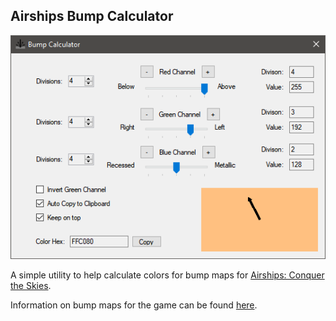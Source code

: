 ## Airships Bump Calculator

![alt text](https://github.com/Dozed12/airships-bump-calculator/blob/master/screenshot.png "Preview")

A simple utility to help calculate colors for bump maps for [Airships: Conquer the Skies](https://store.steampowered.com/app/342560/Airships_Conquer_the_Skies/).

Information on bump maps for the game can be found [here](http://www.zarkonnen.com/airships/modding_with_the_new_lighting_system).
